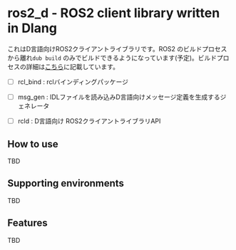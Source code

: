# ros2_d - ROS2 client library written in Dlang

これはD言語向けROS2クライアントライブラリです。ROS2 のビルドプロセスから離れ`dub build` のみでビルドできるようになっています(予定)。ビルドプロセスの詳細は[こちら](build_process.md)に記載しています。

- [ ] rcl_bind : rclバインディングパッケージ
- [ ] msg_gen : IDLファイルを読み込みD言語向けメッセージ定義を生成するジェネレータ
- [ ] rcld : D言語向け ROS2クライアントライブラリAPI


## How to use

TBD

## Supporting environments

TBD

## Features

TBD
